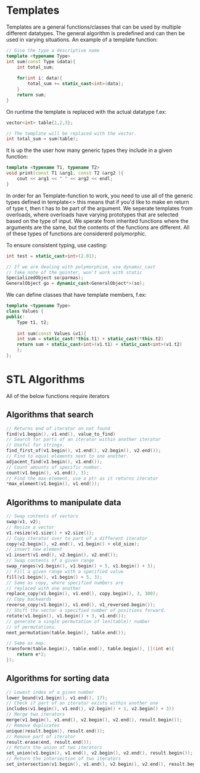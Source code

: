 # Templates
Templates are a general functions/classes that can be used by
multiple different datatypes. The general algorithm is predefined
and can then be used in varying situations.
An example of a template function:

```c++
// Give the type a descriptive name
template <typename Type>
int sum(const Type &data){
    int total_sum;
    
    for(int i: data){
        total_sum += static_cast<int>(data);
    }
    return sum;
}
``` 
On runtime the template is replaced with the actual datatype
f.ex:
```c++
vector<int> table{1,2,3};

// The template will be replaced with the vector.
int total_sum = sum(table);
```
It is up the the user how many generic types they include
in a given function:
```c++
template <typename T1, typename T2>
void print(const T1 &arg1, const T2 &arg2 ){
    cout << arg1 << " " << arg2 << endl;
}
```
In order for an Template-function to work, you need 
to use all of the generic types defined in template<>
this means that if you'd like to make en return of type t, 
then t has to be part of the argument.
We seperate templates from overloads, where overloads
have varying prototypes that are selected based on the type of input.
We sperate from inherited functions where the arguments are the
same, but the contents of the functions are different.
All of these types of functions are considererd polymorphic.

To ensure consistent typing, use casting:
```c++
int test = static_cast<int>(2.01);

// If we are dealing with polymorphism, use dynamic_cast
// Take note of the pointer, won't work with static
SpecializedObject so(parmas);
GeneralObject go = dynamic_cast<GeneralObject*>(so);
```

We can define classes that have template members, f.ex:
```c++
template <typename Type>
class Values {
public:
    Type t1, t2;
    
    int sum(const Values &v1){
    int sum = static_cast(*this.t1) + static_cast(*this.t2)
    return sum + static_cast<int>(v1.t1) + static_cast<int>(v1.t2)
    };
};
```
# STL Algorithms
 All of the below functions require iterators
## Algorithms that search
```c++
// Returns end of iterator on not found
find(v1.begin(), v1.end(), value_to_find)
// Search for parts of an iterator within another iterator
// Useful for strings.
find_first_of(v1.begin(), v1.end(), v2.begin(), v2.end());
// Find to equal elements next to one another.
adjacent_find(v1.begin(), v1.end());
// Count amounts of specific number.
count(v1.begin(), v1.end(), 3);
// Find the max-element, use a ptr as it returns iterator
*max_element(v1.begin(), v1.end());
```
## Algorithms to manipulate data
```c++
// Swap contents of vectors
swap(v1, v2);
// Resize a vector
v1.resize(v1.size() + v2.size());
// Copy iterator over to part of a different iterator
copy(v2.begin(), v2.end(), v1.begin() + old_size);
// insert new element
v1.insert(v1.end(), v2.begin(), v2.end());
// Swap contents of a given range
swap_ranges(v1.begin(), v1.begin() + 5, v1.begin() + 5);
// Fill a given range with a specified value
fill(v1.begin(), v1.begin() + 5, 3);
// Same as copy, where specified numbers are 
// replaced with one another
replace_copy(v1.begin(), v1.end(), copy.begin(), 3, 300);
// Copy backwards
reverse_copy(v1.begin(), v1.end(), v1_reversed.begin());
// Shift the vector a specified number of positions forward.
rotate(v1.begin(), v1.begin() + 3, v1.end());
// generate a single permutation of len(table)! number
// of permutations.
next_permutation(table.begin(), table.end());

// Same as map:
transform(table.begin(), table.end(), table.begin(), [](int e){
    return e*2;
});

```
## Algorithms for sorting data
```c++
// Lowest index of a given number
lower_bound(v1.begin(), v1.end(), 17);
// Check if part of an iterator exists within another one
includes(v1.begin(), v1.end(), v2.begin() + 1, v2.begin() + 3))
// Merge two iterators 
merge(v1.begin(), v1.end(), v2.begin(), v2.end(), result.begin());
// Remove duplicates
unique(result.begin(), result.end());
// Remove part of iterator
result.erase(end, result.end());
// Return the union of two iterators
set_union(v1.begin(), v1.end(), v2.begin(), v2.end(), result.begin());
// Return the intersection of two iterators
set_intersection(v1.begin(), v1.end(), v2.begin(), v2.end(), result.begin());
```